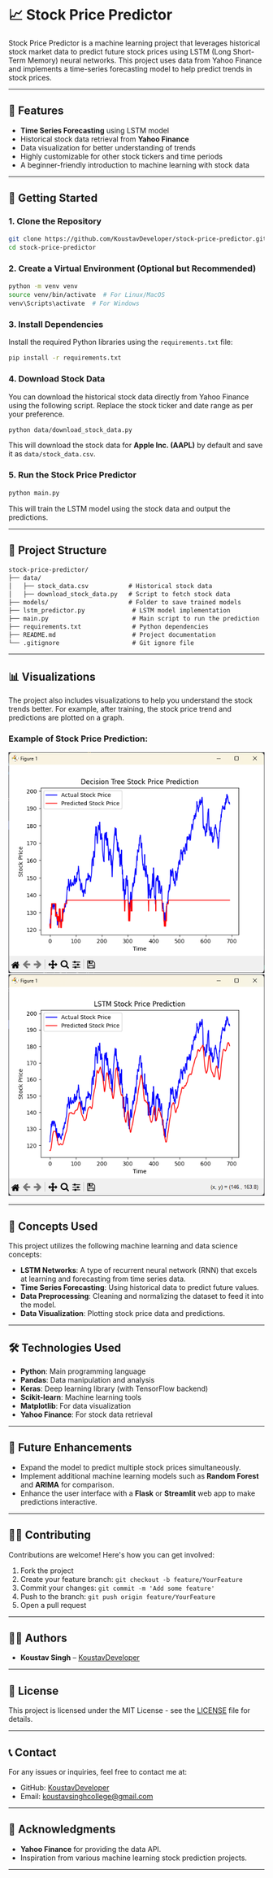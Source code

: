 # 📈 Stock Price Predictor

Stock Price Predictor is a machine learning project that leverages historical stock market data to predict future stock prices using LSTM (Long Short-Term Memory) neural networks. This project uses data from Yahoo Finance and implements a time-series forecasting model to help predict trends in stock prices.

---

## 🌟 Features

- **Time Series Forecasting** using LSTM model
- Historical stock data retrieval from **Yahoo Finance**
- Data visualization for better understanding of trends
- Highly customizable for other stock tickers and time periods
- A beginner-friendly introduction to machine learning with stock data

---

## 🚀 Getting Started

### 1. Clone the Repository

```bash
git clone https://github.com/KoustavDeveloper/stock-price-predictor.git
cd stock-price-predictor
```

### 2. Create a Virtual Environment (Optional but Recommended)

```bash
python -m venv venv
source venv/bin/activate  # For Linux/MacOS
venv\Scripts\activate  # For Windows
```

### 3. Install Dependencies

Install the required Python libraries using the `requirements.txt` file:

```bash
pip install -r requirements.txt
```

### 4. Download Stock Data

You can download the historical stock data directly from Yahoo Finance using the following script. Replace the stock ticker and date range as per your preference.

```bash
python data/download_stock_data.py
```

This will download the stock data for **Apple Inc. (AAPL)** by default and save it as `data/stock_data.csv`.

### 5. Run the Stock Price Predictor

```bash
python main.py
```

This will train the LSTM model using the stock data and output the predictions.

---

## 📁 Project Structure

```plaintext
stock-price-predictor/
├── data/
│   ├── stock_data.csv           # Historical stock data
│   ├── download_stock_data.py   # Script to fetch stock data
├── models/                      # Folder to save trained models
├── lstm_predictor.py             # LSTM model implementation
├── main.py                       # Main script to run the prediction
├── requirements.txt              # Python dependencies
├── README.md                     # Project documentation
└── .gitignore                    # Git ignore file
```

---

## 📊 Visualizations

The project also includes visualizations to help you understand the stock trends better. For example, after training, the stock price trend and predictions are plotted on a graph.

### Example of Stock Price Prediction:

![Decision Tree Predictor](image.png)
![LSTM Predictor](image1.png)

---

## 🧠 Concepts Used

This project utilizes the following machine learning and data science concepts:

- **LSTM Networks**: A type of recurrent neural network (RNN) that excels at learning and forecasting from time series data.
- **Time Series Forecasting**: Using historical data to predict future values.
- **Data Preprocessing**: Cleaning and normalizing the dataset to feed it into the model.
- **Data Visualization**: Plotting stock price data and predictions.

---

## 🛠️ Technologies Used

- **Python**: Main programming language
- **Pandas**: Data manipulation and analysis
- **Keras**: Deep learning library (with TensorFlow backend)
- **Scikit-learn**: Machine learning tools
- **Matplotlib**: For data visualization
- **Yahoo Finance**: For stock data retrieval

---

## 📝 Future Enhancements

- Expand the model to predict multiple stock prices simultaneously.
- Implement additional machine learning models such as **Random Forest** and **ARIMA** for comparison.
- Enhance the user interface with a **Flask** or **Streamlit** web app to make predictions interactive.

---

## 👩‍💻 Contributing

Contributions are welcome! Here's how you can get involved:

1. Fork the project
2. Create your feature branch: `git checkout -b feature/YourFeature`
3. Commit your changes: `git commit -m 'Add some feature'`
4. Push to the branch: `git push origin feature/YourFeature`
5. Open a pull request

---

## 🧑‍💻 Authors

- **Koustav Singh** – [KoustavDeveloper](https://github.com/KoustavDeveloper)

---

## 📜 License

This project is licensed under the MIT License - see the [LICENSE](LICENSE) file for details.

---

## 📞 Contact

For any issues or inquiries, feel free to contact me at:

- GitHub: [KoustavDeveloper](https://github.com/KoustavDeveloper)
- Email: [koustavsinghcollege@gmail.com](mailto:koustavsinghcollege@gmail.com)

---

## 🌟 Acknowledgments

- **Yahoo Finance** for providing the data API.
- Inspiration from various machine learning stock prediction projects.

---
